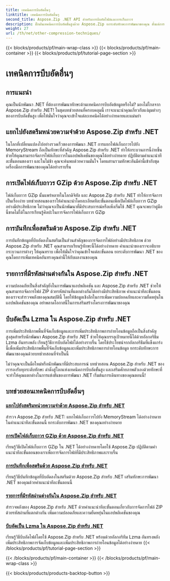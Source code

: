 ```yaml
---
title: เทคนิคการบีบอัดอื่นๆ
linktitle: เทคนิคการบีบอัดอื่นๆ
second_title: Aspose.Zip .NET API สำหรับการบีบอัดไฟล์และการเก็บถาวร
description: ฝึกฝนเทคนิคการบีบอัดขั้นสูงด้วย Aspose.Zip ยกระดับทักษะการพัฒนาของคุณ ตั้งแต่การแยกข้อมูลไปจนถึงสตรีมหน่วยความจำไปจนถึงการปรับพื้นที่จัดเก็บข้อมูลให้เหมาะสมด้วยการบีบอัด Lzma
weight: 27
url: /th/net/other-compression-techniques/
---
```


{{< blocks/products/pf/main-wrap-class >}}
{{< blocks/products/pf/main-container >}}
{{< blocks/products/pf/tutorial-page-section >}}

# เทคนิคการบีบอัดอื่นๆ


## การแนะนำ

คุณเป็นนักพัฒนา .NET ที่ต้องการพัฒนาทักษะด้านเทคนิคการบีบอัดข้อมูลหรือไม่? มองไม่ไกลจาก Aspose.Zip สำหรับ .NET! ในชุดบทช่วยสอนที่ครอบคลุมนี้ เราจะแนะนำคุณเกี่ยวกับแง่มุมต่างๆ ของการบีบอัดขั้นสูง เพื่อให้มั่นใจว่าคุณจะเข้าใจแต่ละเทคนิคได้อย่างง่ายดายและแม่นยำ

## แยกไปยังสตรีมหน่วยความจำด้วย Aspose.Zip สำหรับ .NET

ในโลกที่เปลี่ยนแปลงไปอย่างรวดเร็วของการพัฒนา .NET การแยกไฟล์เก็บถาวรไปยัง MemoryStream ถือเป็นทักษะที่สำคัญ Aspose.Zip สำหรับ .NET ทำให้กระบวนการนี้ง่ายขึ้น ช่วยให้คุณสามารถจัดการไฟล์เก็บถาวรในแอปพลิเคชันของคุณได้อย่างง่ายดาย ปฏิบัติตามคำแนะนำทีละขั้นตอนของเรา และในไม่ช้า คุณจะค้นพบด้วยความมั่นใจ โดยผสานรวมทักษะอันมีค่านี้เข้ากับชุดเครื่องมือการพัฒนาของคุณได้อย่างราบรื่น

## การเปิดไฟล์เก็บถาวร GZip ด้วย Aspose.Zip สำหรับ .NET

ไฟล์เก็บถาวร GZip นั้นแพร่หลายในโลกดิจิทัล และ Aspose.Zip สำหรับ .NET ทำให้การจัดการเป็นเรื่องง่าย บทช่วยสอนของเราให้คำแนะนำโดยละเอียดทีละขั้นตอนเพื่อเปิดไฟล์เก็บถาวร GZip อย่างมีประสิทธิภาพ ไม่ว่าคุณจะเป็นนักพัฒนาที่มีประสบการณ์หรือเพิ่งเริ่มใช้ .NET คุณจะพบว่าคู่มือนี้ขาดไม่ได้ในการเรียนรู้ศิลปะในการจัดการไฟล์เก็บถาวร GZip

## การบันทึกเพื่อสตรีมด้วย Aspose.Zip สำหรับ .NET

การบันทึกข้อมูลที่บีบอัดลงในสตรีมเป็นส่วนสำคัญของการจัดการไฟล์อย่างมีประสิทธิภาพ ด้วย Aspose.Zip สำหรับ .NET คุณสามารถเรียนรู้ทักษะนี้ได้อย่างง่ายดาย คำแนะนำของเราจะอธิบายกระบวนการต่างๆ ให้คุณทราบ เพื่อให้มั่นใจว่าคุณเข้าใจแต่ละขั้นตอน ยกระดับการพัฒนา .NET ของคุณโดยการเพิ่มเทคนิคอันทรงคุณค่านี้ให้กับผลงานของคุณ

## รายการที่มีรหัสผ่านต่างกันใน Aspose.Zip สำหรับ .NET

ความปลอดภัยเป็นสิ่งสำคัญยิ่งในการพัฒนาแอปพลิเคชัน และ Aspose.Zip สำหรับ .NET ช่วยให้คุณสามารถจัดการไฟล์ ZIP ด้วยรหัสผ่านที่แตกต่างกันได้อย่างมีประสิทธิภาพ คำแนะนำทีละขั้นตอนของเราจะสำรวจพลังของคุณสมบัตินี้ โดยให้ข้อมูลเชิงลึกในการเพิ่มความปลอดภัยและความยืดหยุ่นในแอปพลิเคชันของคุณ อย่าพลาดโอกาสนี้ในการเสริมสร้างโครงการพัฒนาของคุณ

## บีบอัดเป็น Lzma ใน Aspose.Zip สำหรับ .NET

การเพิ่มประสิทธิภาพพื้นที่จัดเก็บข้อมูลและการเพิ่มประสิทธิภาพการถ่ายโอนข้อมูลถือเป็นสิ่งสำคัญสูงสุดสำหรับนักพัฒนา Aspose.Zip สำหรับ .NET ช่วยให้คุณบรรลุเป้าหมายนี้ได้ด้วยอัลกอริธึม Lzma อันทรงพลัง เรียนรู้วิธีการบีบอัดไฟล์ได้อย่างราบรื่น โดยใช้ประโยชน์จากอัลกอริธึมที่แข็งแกร่งนี้เพื่อเพิ่มประสิทธิภาพพื้นที่จัดเก็บข้อมูลและเพิ่มประสิทธิภาพการถ่ายโอนข้อมูล ยกระดับทักษะการพัฒนาของคุณด้วยบทช่วยสอนที่จำเป็นนี้

ไม่ว่าคุณจะเป็นมือใหม่หรือนักพัฒนาที่มีประสบการณ์ บทช่วยสอน Aspose.Zip สำหรับ .NET ของเรารองรับทุกระดับทักษะ ดำดิ่งสู่โลกแห่งเทคนิคการบีบอัดขั้นสูง และเสริมศักยภาพตัวเองด้วยทักษะที่จะทำให้คุณแตกต่างในการแข่งขันของการพัฒนา .NET เริ่มต้นการเดินทางของคุณตอนนี้!
## บทช่วยสอนเทคนิคการบีบอัดอื่นๆ
### [แยกไปยังสตรีมหน่วยความจำด้วย Aspose.Zip สำหรับ .NET](./extract-to-memory-stream/)
สำรวจ Aspose.Zip สำหรับ .NET: แยกไฟล์เก็บถาวรไปยัง MemoryStream ได้อย่างง่ายดายในคำแนะนำทีละขั้นตอนนี้ ยกระดับการพัฒนา .NET ของคุณอย่างง่ายดาย
### [การเปิดไฟล์เก็บถาวร GZip ด้วย Aspose.Zip สำหรับ .NET](./open-gzip-archive/)
เรียนรู้วิธีเปิดไฟล์เก็บถาวร GZip ใน .NET ได้อย่างง่ายดายโดยใช้ Aspose.Zip ปฏิบัติตามคำแนะนำทีละขั้นตอนของเราเพื่อการจัดการไฟล์ที่มีประสิทธิภาพและราบรื่น
### [การบันทึกเพื่อสตรีมด้วย Aspose.Zip สำหรับ .NET](./save-to-stream/)
เรียนรู้วิธีบันทึกข้อมูลที่บีบอัดลงในสตรีมด้วย Aspose.Zip สำหรับ .NET เสริมทักษะการพัฒนา .NET ของคุณด้วยคำแนะนำทีละขั้นตอนนี้
### [รายการที่มีรหัสผ่านต่างกันใน Aspose.Zip สำหรับ .NET](./entries-with-different-passwords/)
สำรวจพลังของ Aspose.Zip สำหรับ .NET ด้วยคำแนะนำทีละขั้นตอนเกี่ยวกับการจัดการไฟล์ ZIP ด้วยรหัสผ่านที่แตกต่างกัน เพิ่มความปลอดภัยและความยืดหยุ่นในแอปพลิเคชันของคุณ 
### [บีบอัดเป็น Lzma ใน Aspose.Zip สำหรับ .NET](./compress-to-lzma/)
เรียนรู้วิธีบีบอัดไฟล์โดยใช้ Aspose.Zip สำหรับ .NET พร้อมด้วยอัลกอริทึม Lzma อันทรงพลัง เพิ่มประสิทธิภาพการจัดเก็บข้อมูลและเพิ่มประสิทธิภาพการถ่ายโอนข้อมูลได้อย่างง่ายดาย
{{< /blocks/products/pf/tutorial-page-section >}}

{{< /blocks/products/pf/main-container >}}
{{< /blocks/products/pf/main-wrap-class >}}

{{< blocks/products/products-backtop-button >}}
